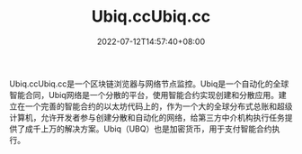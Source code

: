 ﻿---
weight: 
title: "Ubiq.ccUbiq.cc"
description: "Ubiq 区块链浏览器与网络节点监控"
date: 2022-07-12T14:57:40+08:00
lastmod: 2022-07-12T14:57:40+08:00
draft: false
authors: ["Simon"]
featuredImage: "ubiq-ccubiq-cc.jpg"
link: "https://ubiqscan.io/"
tags: ["区块链浏览器","Ubiq.ccUbiq.cc"]
categories: ["navigation"]
navigation: ["区块链浏览器"]
lightgallery: true
toc: true
pinned: false
recommend: false
recommend1: false
---
Ubiq.ccUbiq.cc是一个区块链浏览器与网络节点监控。Ubiq是一个自动化的全球智能合同，Ubiq网络是一个分散的平台，使用智能合约实现创建和分散应用。建立在一个完善的智能合约的以太坊代码上的，作为一个大的全球分布式总账和超级计算机，允许开发者参与创建分散和自动化的网络，给第三方中介机构执行任务提供了成千上万的解决方案。Ubiq（UBQ）也是加密货币，用于支付智能合约执行。
